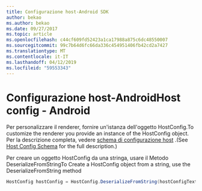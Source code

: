 ```yaml
---
title: Configurazione host-Android SDK
author: bekao
ms.author: bekao
ms.date: 09/27/2017
ms.topic: article
ms.openlocfilehash: c44cf609fd52423a1ca17988a875c6dc48550007
ms.sourcegitcommit: 99c7b64d6fc66da336c454951406fb42cd2a7427
ms.translationtype: MT
ms.contentlocale: it-IT
ms.lasthandoff: 04/12/2019
ms.locfileid: "59553343"
---
```

# <a name="host-config---android"></a><span data-ttu-id="81c6d-102">Configurazione host-Android</span><span class="sxs-lookup"><span data-stu-id="81c6d-102">Host config - Android</span></span>

<span data-ttu-id="81c6d-103">Per personalizzare il renderer, fornire un'istanza dell'oggetto HostConfig.</span><span class="sxs-lookup"><span data-stu-id="81c6d-103">To customize the renderer you provide an instance of the HostConfig object.</span></span> <span data-ttu-id="81c6d-104">Per la descrizione completa, vedere [schema di configurazione host](../../../rendering-cards/host-config.md) .</span><span class="sxs-lookup"><span data-stu-id="81c6d-104">(See [Host Config Schema](../../../rendering-cards/host-config.md) for the full description.)</span></span>

<span data-ttu-id="81c6d-105">Per creare un oggetto HostConfig da una stringa, usare il Metodo DeserializeFromString</span><span class="sxs-lookup"><span data-stu-id="81c6d-105">To Create a HostConfig object from a string, use the DeserializeFromString method</span></span>

```java
HostConfig hostConfig = HostConfig.DeserializeFromString(hostConfigText);
```